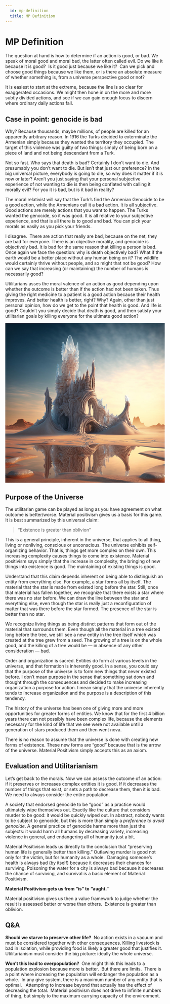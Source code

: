 ```yaml
---
  id: mp-definition
  title: MP Definition
---
```

#  MP Definition

The question at hand is how to determine if an action is good, or bad. We speak of moral good and moral bad, the latter often called evil. Do we like it because it is good?  Is it good just because we like it?  Can we pick and choose good things because we like them, or is there an absolute measure of whether something is, from a universe perspective good or not?

It is easiest to start at the extreme, because the line is so clear for exaggerated occasions. We might then hone in on the more and more subtly divided actions, and see if we can gain enough focus to discern where ordinary daily actions fall.

## Case in point: genocide is bad

Why? Because thousands, maybe millions, of people are killed for an apparently arbitrary reason. In 1916 the Turks decided to exterminate the Armenian simply because they wanted the territory they occupied. The target of this violence was guilty of two things: simply of being born on a piece of land and not being descendant from a Turk.

Not so fast. Who says that death is bad? Certainly I don’t want to die. And presumably you don’t want to die. But isn’t that just our preference? In the big universal picture, everybody is going to die, so why does it matter if it is now or later? Aren’t you just saying that your personal subjective experience of not wanting to die is then being conflated with calling it morally evil? For you it is bad, but is it bad in reality?

The moral relativist will say that the Turk’s find the Armenian Genocide to be a good action, while the Armenians call it a bad action. It is all subjective. Good actions are merely actions that you want to happen. The Turks wanted the genocide, so it was good. It is all relative to your subjective experience, and that is all there is to good and bad. You can pick your morals as easily as you pick your friends.

I disagree.  There are action that really are bad, because on the net, they are bad for everyone. There is an objective morality, and genocide is objectively bad. It is bad for the same reason that killing a person is bad. Once again we face the question: why is death objectively bad? What if the earth would be a better place without any human being on it? The wildlife would certainly thrive without people, and so might that not be good? How can we say that increasing (or maintaining) the number of humans is necessarily good?

Utilitarians asses the moral valence of an action as good depending upon whether the outcome is better than if the action had not been taken. Thus giving the right medicine to a patient is a good action because their health improves. And better health is better, right? Why? Again, other than just personal opinion, how do we get to the point that health is good. And life is good? Couldn’t you simply decide that death is good, and then satisfy your utilitarian goals by killing everyone for the ultimate good action?

[![](mp-definition-img1.jpg)](mp-definition-img1.jpg)

## Purpose of the Universe

The utilitarian game can be played as long as you have agreement on what outcome is better/worse. Material positivism gives us a basis for this game. It is best summarized by this universal claim:

> “Existence is greater than oblivion”

This is a general principle, inherent in the universe, that applies to all thing, living or nonliving, conscious or unconscious. The universe exhibits self-organizing behavior. That is, things get more complex on their own. This increasing complexity causes things to come into existence. Material positivism says simply that the increase in complexity, the bringing of new things into existence is good. The maintaining of existing things is good.

Understand that this claim depends inherent on being able to distinguish an entity from everything else. For example, a star forms all by itself. The material that the star is made from existed long before the star. Still, once that material has fallen together, we recognize that there exists a star where there was no star before. We can draw the line between the star and everything else, even though the star is really just a reconfiguration of matter that was there before the star formed. The presence of the star is better than no star.

We recognize living things as being distinct patterns that form out of the material that surrounds them. Even though all the material in a tree existed long before the tree, we still see a new entity in the tree itself which was created at the tree grew from a seed. The growing of a tree is on the whole good, and the killing of a tree would be — in absence of any other consideration — bad.

Order and organization is sacred. Entities do form at various levels in the universe, and that formation is inherently good. In a sense, you could say that the purpose of the universe is to form new things that never existed before. I don’t mean purpose in the sense that something sat down and thought through the consequences and decided to make increasing organization a purpose for action. I mean simply that the universe inherently tends to increase organization and the purpose is a description of this tendency.

The history of the universe has been one of giving more and more opportunities for greater forms of entities. We know that for the first 4 billion years there can not possibly have been complex life, because the elements necessary for the kind of life that we see were not available until a generation of stars produced them and then went nova.

There is no reason to assume that the universe is done with creating new forms of existence. These new forms are “good” because that is the arrow of the universe. Material Positivism simply accepts this as an axiom.

## Evaluation and Utilitarianism

Let’s get back to the morals. Now we can assess the outcome of an action: if it preserves or increases complex entities it is good. If it decreases the number of things that exist, or sets a path to decrease them, then it is bad. We need to always consider the entire population.

A society that endorsed genocide to be “good” as a practice would ultimately wipe themselves out. Exactly like the culture that considers murder to be good: it would be quickly wiped out. In abstract, nobody wants to be subject to genocide, but this is more than simply a _preference to avoid genocide_. A general practice of genocide harms more than just the subjects: it would harm all humans by decreasing variety, increasing violence in general, and endangering all of humanity just a bit.

Material Positivism leads us directly to the conclusion that “preserving human life is generally better than killing.” Outlawing murder is good not only for the victim, but for humanity as a whole.  Damaging someone’s health is always bad (by itself) because it decreases their chances for surviving. Poisoning the water for a city is always bad because it decreases the chance of surviving, and survival is a basic element of Material Positivism.

**Material Positivism gets us from “is” to “aught.”**

Material positivism gives us then a value framework to judge whether the result is assessed better or worse than others.  Existence is greater than oblivion.

## Q&A

**Should we starve to preserve other life?**  No action exists in a vacuum and must be considered together with other consequences. Killing livestock is bad in isolation, while providing food is likely a greater good that justifies it. Utilitarianism must consider the big picture: ideally the whole universe.

**Won’t this lead to overpopulation?**  One might think this leads to a population explosion because more is better.  But there are limits.  There is a point where increasing the population will endanger the population as a whole.  In any give system, there is a maximum number of any entity that is optimal.   Attempting to increase beyond that actually has the effect of decreasing the total.  Material positivism does not drive to infinite numbers of thing, but simply to the maximum carrying capacity of the environment.